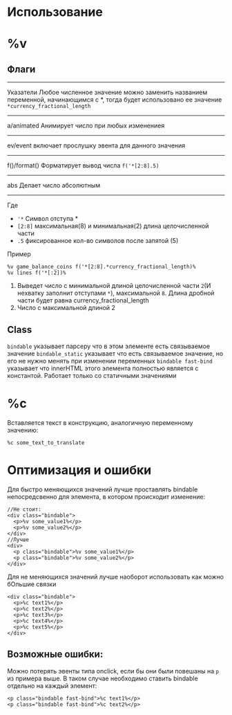 Использование
===

%v
===

Флаги
---

---
Указатели
Любое численное значение можно заменить названием переменной, начинающимся с \*, тогда будет использовано ее значение
`*currency_fractional_length`

---

a/animated
Анимирует число при любых изменениея

---

ev/event
включает прослушку эвента для данного значения

---

f()/format()
Форматирует вывод числа
`f('*[2:8].5)`

---

abs
Делает число абсолютным

---

Где
 - `'*` Символ отступа *
 - `[2:8]` максимальная(8) и минимальная(2) длина целочисленной части
 - `.5` фиксированное кол-во символов после запятой (5)

Пример

```
%v game_balance_coins f('*[2:8].*currency_fractional_length)%
%v lines f('*[:2])%
```
1. Выведет число с минимальной длиной целочисленной части `2`(И нехватку заполнит отступами `*`), максимальной `8`. Длина дробной части будет равна currency_fractional_length
2. Число с максимальной длиной 2

Class
---

`bindable` указывает парсеру что в этом элементе есть связываемое значение
`bindable_static` указывает что есть связываемое значение, но его не нужно менять при изменении переменных
`bindable fast-bind` указывает что innerHTML этого элемента полностью является c константой. Работает только со статичными значениями

%c
===

Вставляется текст в конструкцию, аналогичную переменному значению:

`%c some_text_to_translate`

# Оптимизация и ошибки

Для быстро меняющихся значений лучше проставлять bindable непосредсвенно для элемента, в котором происходит изменение:

```
//Не стоит:
<div class="bindable">
  <p>%v some_value1%</p>
  <p>%v some_value2%</p>
</div>
//Лучше
<div>
  <p class="bindable">%v some_value1%</p>
  <p class="bindable">%v some_value2%</p>
</div>
```

Для не меняющихся значений лучше наоборот использовать как можно бОльшие связки

```
<div class="bindable">
  <p>%с text1%</p>
  <p>%с text2%</p>
  <p>%с text3%</p>
  <p>%с text4%</p>
  <p>%с text5%</p>
</div>
```

## Возможные ошибки:

Можно потерять эвенты типа onclick, если бы они были повешаны на `p` из примера выше. В таком случае необходимо ставить
bindable отдельно на каждый элемент:

```
<p class="bindable fast-bind">%с text1%</p>
<p class="bindable fast-bind">%с text2%</p>
```
